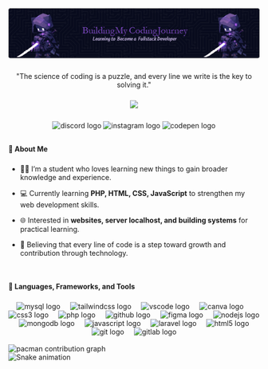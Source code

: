 <div align="center">
  <img src="src\header-image.png"  />
</div>

#####

<p align="center">"The science of coding is a puzzle, and every line we write is the key to solving it."</p>

#####

<div align="center">
  <img src="https://visitor-badge.laobi.icu/badge?page_id=F.F&left_color=black&right_color=mediumpurple&left_text=%F0%9F%91%8B%20Hi%20there!%20Thanks%20for%20dropping%20by."  />
</div>

#####

<div align="center">
  <img src="https://raw.githubusercontent.com/maurodesouza/profile-readme-generator/master/src/assets/icons/social/discord/default.svg" width="36" height="24" alt="discord logo"  />

  <img src="https://raw.githubusercontent.com/maurodesouza/profile-readme-generator/master/src/assets/icons/social/instagram/default.svg" width="36" height="24" alt="instagram logo"  />
  
  <img src="https://raw.githubusercontent.com/maurodesouza/profile-readme-generator/master/src/assets/icons/social/codepen/default.svg" width="36" height="24" alt="codepen logo"  />
</div>

##

<h4 align="left">🌱 About Me</h4>

###

- <p align="left">👨‍🎓 I’m a student who loves learning new things to gain broader knowledge and experience.</p>
- <p align="left">💻 Currently learning <strong>PHP, HTML, CSS, JavaScript</strong> to strengthen my web development skills.</p>
- <p align="left">🌐 Interested in <strong>websites, server localhost, and building systems</strong> for practical learning.</p>
- <p align="left">🚀 Believing that every line of code is a step toward growth and contribution through technology.</p>

<br>

<h4 align="left">🎯 Languages, Frameworks, and Tools</h4>

###

<div align="center">
  <img src="https://cdn.jsdelivr.net/gh/devicons/devicon/icons/mysql/mysql-original.svg" height="26" alt="mysql logo"  />
  <img width="12" />
  <img src="https://cdn.simpleicons.org/tailwindcss/06B6D4" height="26" alt="tailwindcss logo"  />
  <img width="12" />
  <img src="https://cdn.jsdelivr.net/gh/devicons/devicon/icons/vscode/vscode-original.svg" height="26" alt="vscode logo"  />
  <img width="12" />
  <img src="https://cdn.jsdelivr.net/gh/devicons/devicon/icons/canva/canva-original.svg" height="26" alt="canva logo"  />
  <img width="12" />
  <img src="https://cdn.jsdelivr.net/gh/devicons/devicon/icons/css3/css3-original.svg" height="26" alt="css3 logo"  />
  <img width="12" />
  <img src="https://skillicons.dev/icons?i=php" height="26" alt="php logo"  />
  <img width="12" />
  <img src="https://skillicons.dev/icons?i=github" height="26" alt="github logo"  />
  <img width="12" />
  <img src="https://cdn.jsdelivr.net/gh/devicons/devicon/icons/figma/figma-original.svg" height="26" alt="figma logo"  />
  <img width="12" />
  <img src="https://cdn.simpleicons.org/nodedotjs/339933" height="26" alt="nodejs logo"  />
  <img width="12" />
  <img src="https://cdn.jsdelivr.net/gh/devicons/devicon/icons/mongodb/mongodb-original.svg" height="26" alt="mongodb logo"  />
  <img width="12" />
  <img src="https://skillicons.dev/icons?i=js" height="26" alt="javascript logo"  />
  <img width="12" />
  <img src="https://cdn.jsdelivr.net/gh/devicons/devicon/icons/laravel/laravel-original.svg" height="26" alt="laravel logo"  />
  <img width="12" />
  <img src="https://cdn.jsdelivr.net/gh/devicons/devicon/icons/html5/html5-original.svg" height="26" alt="html5 logo"  />
  <img width="12" />
  <img src="https://cdn.jsdelivr.net/gh/devicons/devicon/icons/git/git-original.svg" height="26" alt="git logo"  />
  <img width="12" />
  <img src="https://cdn.jsdelivr.net/gh/devicons/devicon/icons/gitlab/gitlab-original.svg" height="26" alt="gitlab logo"  />
</div>

<br>

<picture>
  <source media="(prefers-color-scheme: dark)" srcset="https://raw.githubusercontent.com/F/F/output/pacman-contribution-graph-dark.svg">
  <source media="(prefers-color-scheme: light)" srcset="https://raw.githubusercontent.com/F/F/output/pacman-contribution-graph.svg">
  <img alt="pacman contribution graph" src="https://raw.githubusercontent.com/F/F/output/pacman-contribution-graph.svg">
</picture>

<br>

<img src="https://raw.githubusercontent.com/F/F/output/snake.svg" alt="Snake animation" />
